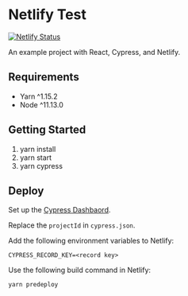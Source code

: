 # Netlify Test
[![Netlify Status](https://api.netlify.com/api/v1/badges/0113244a-f83d-46aa-bedd-e8a39eb20d70/deploy-status)](https://app.netlify.com/sites/jcd/deploys)

An example project with React, Cypress, and Netlify.

## Requirements
- Yarn ^1.15.2
- Node ^11.13.0

## Getting Started
1. yarn install
1. yarn start
1. yarn cypress

## Deploy

Set up the [Cypress Dashbaord](https://www.cypress.io/dashboard/).

Replace the `projectId` in `cypress.json`.

Add the following environment variables to Netlify:

    CYPRESS_RECORD_KEY=<record key>

Use the following build command in Netlify:

    yarn predeploy
